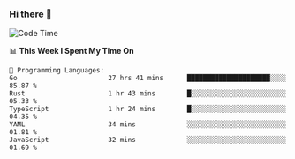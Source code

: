### Hi there 👋

<!--
**CrazyCollin/crazycollin** is a ✨ _special_ ✨ repository because its `README.md` (this file) appears on your GitHub profile.

Here are some ideas to get you started:

- 🔭 I’m currently working on ...
- 🌱 I’m currently learning ...
- 👯 I’m looking to collaborate on ...
- 🤔 I’m looking for help with ...
- 💬 Ask me about ...
- 📫 How to reach me: ...
- 😄 Pronouns: ...
- ⚡ Fun fact: ...
-->

<!--START_SECTION:waka-->
![Code Time](http://img.shields.io/badge/Code%20Time-851%20hrs%202%20mins-blue)

📊 **This Week I Spent My Time On** 

```text
💬 Programming Languages: 
Go                       27 hrs 41 mins      █████████████████████░░░░   85.87 % 
Rust                     1 hr 43 mins        █░░░░░░░░░░░░░░░░░░░░░░░░   05.33 % 
TypeScript               1 hr 24 mins        █░░░░░░░░░░░░░░░░░░░░░░░░   04.35 % 
YAML                     34 mins             ░░░░░░░░░░░░░░░░░░░░░░░░░   01.81 % 
JavaScript               32 mins             ░░░░░░░░░░░░░░░░░░░░░░░░░   01.69 % 
```


<!--END_SECTION:waka-->
